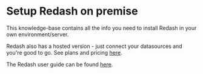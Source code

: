 # Setup Redash on premise

This knowledge-base contains all the info you need to install Redash in your own environment/server.

Redash also has a hosted version - just connect your datasources and you're good to go. See plans and pricing [here](http://redash.io/pricing.html).

The Redash user guide can be found [here](../help/).
